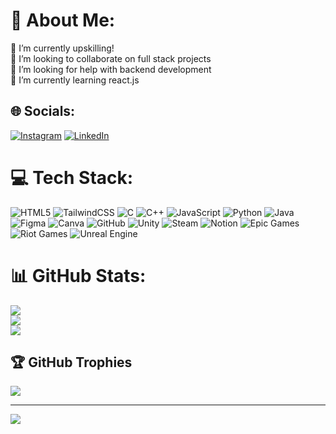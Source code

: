 # 💫 About Me:
🔭 I’m currently upskilling!<br>👯 I’m looking to collaborate on full stack projects<br>🤝 I’m looking for help with backend development<br>🌱 I’m currently learning react.js


## 🌐 Socials:
[![Instagram](https://img.shields.io/badge/Instagram-%23E4405F.svg?logo=Instagram&logoColor=white)](https://instagram.com/athhaarrvv) [![LinkedIn](https://img.shields.io/badge/LinkedIn-%230077B5.svg?logo=linkedin&logoColor=white)](https://linkedin.com/in/atharv-maheshwari-568004223) 

# 💻 Tech Stack:
![HTML5](https://img.shields.io/badge/html5-%23E34F26.svg?style=for-the-badge&logo=html5&logoColor=white) ![TailwindCSS](https://img.shields.io/badge/tailwindcss-%2338B2AC.svg?style=for-the-badge&logo=tailwind-css&logoColor=white) ![C](https://img.shields.io/badge/c-%2300599C.svg?style=for-the-badge&logo=c&logoColor=white) ![C++](https://img.shields.io/badge/c++-%2300599C.svg?style=for-the-badge&logo=c%2B%2B&logoColor=white) ![JavaScript](https://img.shields.io/badge/javascript-%23323330.svg?style=for-the-badge&logo=javascript&logoColor=%23F7DF1E) ![Python](https://img.shields.io/badge/python-3670A0?style=for-the-badge&logo=python&logoColor=ffdd54) ![Java](https://img.shields.io/badge/java-%23ED8B00.svg?style=for-the-badge&logo=openjdk&logoColor=white) ![Figma](https://img.shields.io/badge/figma-%23F24E1E.svg?style=for-the-badge&logo=figma&logoColor=white) ![Canva](https://img.shields.io/badge/Canva-%2300C4CC.svg?style=for-the-badge&logo=Canva&logoColor=white) ![GitHub](https://img.shields.io/badge/github-%23121011.svg?style=for-the-badge&logo=github&logoColor=white) ![Unity](https://img.shields.io/badge/unity-%23000000.svg?style=for-the-badge&logo=unity&logoColor=white) ![Steam](https://img.shields.io/badge/steam-%23000000.svg?style=for-the-badge&logo=steam&logoColor=white) ![Notion](https://img.shields.io/badge/Notion-%23000000.svg?style=for-the-badge&logo=notion&logoColor=white) ![Epic Games](https://img.shields.io/badge/epicgames-%23313131.svg?style=for-the-badge&logo=epicgames&logoColor=white) ![Riot Games](https://img.shields.io/badge/riotgames-D32936.svg?style=for-the-badge&logo=riotgames&logoColor=white) ![Unreal Engine](https://img.shields.io/badge/unrealengine-%23313131.svg?style=for-the-badge&logo=unrealengine&logoColor=white)

<picture>

</picture> 

# 📊 GitHub Stats:
![](https://github-readme-stats.vercel.app/api?username=atharv0101&theme=gotham&hide_border=false&include_all_commits=false&count_private=false)<br/>
![](https://github-readme-streak-stats.herokuapp.com/?user=atharv0101&theme=gotham&hide_border=false)<br/>
![](https://github-readme-stats.vercel.app/api/top-langs/?username=atharv0101&theme=gotham&hide_border=false&include_all_commits=false&count_private=false&layout=compact)



## 🏆 GitHub Trophies
![](https://github-profile-trophy.vercel.app/?username=atharv0101&theme=algolia&no-frame=false&no-bg=true&margin-w=4)

---
[![](https://visitcount.itsvg.in/api?id=atharv0101&icon=0&color=0)](https://visitcount.itsvg.in)

<!-- Proudly created with GPRM ( https://gprm.itsvg.in ) -->
